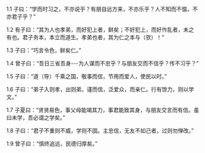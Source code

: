 1.1 子曰：“学而时习之，不亦说乎？有朋自远方来，不亦乐乎？人不知而不愠，不亦君子乎？”

1.2 有子曰：“其为人也孝弟，而好犯上者，鲜矣；不好犯上，而好作乱者，未之有也。君子务本，本立而道生。孝弟也者，其为仁之本与（欤）！”

1.3 子曰：“巧言令色，鲜矣仁。”

1.4 曾子曰：“吾日三省吾身---为人谋而不忠乎？与朋友交而不信乎？传不习乎？”

1.5 子曰：“道（导）千乘之国，敬事而信，节用而爱人，使民以时。”

1.6 子曰：“弟子入则孝，出则弟，谨而信，泛爱众，而亲仁。行有馀力，则以学文。” 

1.7 子夏曰：“贤贤易色，事父母能竭其力，事君能致其身，与朋友交言而有信。虽曰未学，吾必谓之学矣。”

1.8 子曰：“君子不重则不威，学则不固。主忠信，无友不如己者，过则勿惮改。”

1.9 曾子曰：“慎终追远，民德归厚矣。”